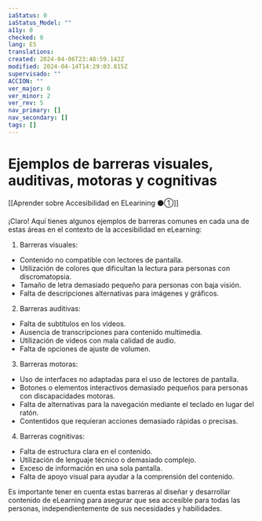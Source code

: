 ```yaml
---
iaStatus: 0
iaStatus_Model: ""
a11y: 0
checked: 0
lang: ES
translations: 
created: 2024-04-06T23:48:59.142Z
modified: 2024-04-14T14:29:03.815Z
supervisado: ""
ACCION: ""
ver_major: 0
ver_minor: 2
ver_rev: 5
nav_primary: []
nav_secondary: []
tags: []
---
```

# Ejemplos de barreras visuales, auditivas, motoras y cognitivas

[[Aprender sobre Accesibilidad en ELearining ⚫①]]

¡Claro! Aquí tienes algunos ejemplos de barreras comunes en cada una de estas áreas en el contexto de la accesibilidad en eLearning:

1. Barreras visuales:
- Contenido no compatible con lectores de pantalla.
- Utilización de colores que dificultan la lectura para personas con discromatopsia.
- Tamaño de letra demasiado pequeño para personas con baja visión.
- Falta de descripciones alternativas para imágenes y gráficos.

2. Barreras auditivas:
- Falta de subtítulos en los videos.
- Ausencia de transcripciones para contenido multimedia.
- Utilización de videos con mala calidad de audio.
- Falta de opciones de ajuste de volumen.

3. Barreras motoras:
- Uso de interfaces no adaptadas para el uso de lectores de pantalla.
- Botones o elementos interactivos demasiado pequeños para personas con discapacidades motoras.
- Falta de alternativas para la navegación mediante el teclado en lugar del ratón.
- Contentidos que requieran acciones demasiado rápidas o precisas.

4. Barreras cognitivas:
- Falta de estructura clara en el contenido.
- Utilización de lenguaje técnico o demasiado complejo.
- Exceso de información en una sola pantalla.
- Falta de apoyo visual para ayudar a la comprensión del contenido.

Es importante tener en cuenta estas barreras al diseñar y desarrollar contenido de eLearning para asegurar que sea accesible para todas las personas, independientemente de sus necesidades y habilidades.
